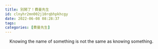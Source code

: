 ```yaml
---
title: 別鬧了！費曼先生
id: clnyhr2mn002j10rqbhpkhcgy
date: 2022-06-08 08:28:37
tags:
categories: [費曼先生]
---
```


<center>Knowing the name of something is not the same as knowing something.</center>

<br>

